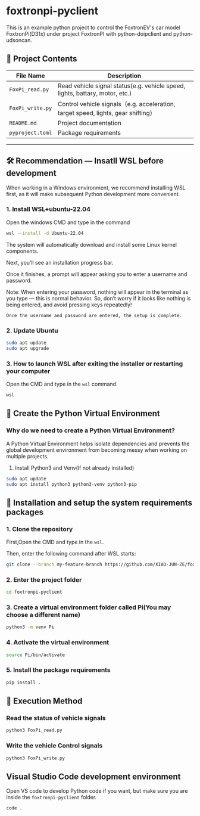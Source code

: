 # foxtronpi-pyclient

This is an example python project to control the FoxtronEV's car model FoxtronPi(D31x) under project FoxtronPI with python-doipclient and python-udsoncan.

## 📁 Project Contents

| File Name | Description |
|----------------|------------------------------|
| `FoxPi_read.py`  | Read vehicle signal status(e.g. vehicle speed, lights, battary, motor, etc.) |
| `FoxPi_write.py` | Control vehicle signals（e.g. acceleration, target speed, lights, gear shifting）    |
| `README.md`     | Project documentation                  |
| `pyproject.toml` | Package requirements |

---

## 🛠 Recommendation — Insatll WSL before development
When working in a Windows environment, we recommend installing WSL first, as it will make subsequent Python development more convenient.

### 1. Install WSL+ubuntu-22.04
Open the windows CMD and type in the command
```bash
wsl --install -d Ubuntu-22.04
```
The system will automatically download and install some Linux kernel components.

Next, you’ll see an installation progress bar.

Once it finishes, a prompt will appear asking you to enter a username and password.

Note: When entering your password, nothing will appear in the terminal as you type — this is normal behavior.
So, don’t worry if it looks like nothing is being entered, and avoid pressing keys repeatedly!

`Once the username and password are entered, the setup is complete.`

### 2. Update Ubuntu
```bash
sudo apt update
sudo apt upgrade
```

### 3. How to launch WSL after exiting the installer or restarting your computer
Open the CMD and type in the `wsl` command.
```bash
wsl
```

## 🐍 Create the Python Virtual Environment
### Why do we need to create a Python Virtual Environment? 
A Python Virtual Environment helps isolate dependencies and prevents the global development environment from becoming messy when working on multiple projects.

1. Install Python3 and Venv(If not already installed)
```bash
sudo apt update
sudo apt install python3 python3-venv python3-pip
```

## 🚀 Installation and setup the system requirements packages
### 1. Clone the repository
First,Open the CMD and type in the `wsl`.

Then, enter the following command after WSL starts:
```bash
git clone --branch my-feature-branch https://github.com/XIAO-JUN-ZE/foxtronpi-pyclient.git
```

### 2. Enter the project folder
```bash
cd foxtronpi-pyclient
```

### 3. Create a virtual environment folder called Pi(You may choose a different name)
```bash
python3 -m venv Pi
```

### 4. Activate the virtual environment
```bash
source Pi/bin/activate
```

### 5. Install the package requirements
```bash
pip install .
```

## 🧪 Execution Method

### Read the status of vehicle signals
```bash
python3 FoxPi_read.py
```

### Write the vehicle Control signals
```bash
python3 FoxPi_write.py
```

## Visual Studio Code development environment
Open VS code to develop Python code if you want, but make sure you are inside the `foxtronpi-pyclient` folder.
```bash
code .
```
